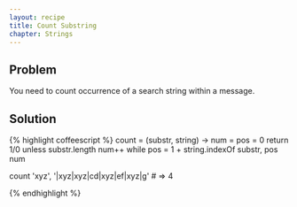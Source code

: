 ```yaml
---
layout: recipe
title: Count Substring
chapter: Strings
---
```

## Problem

You need to count occurrence of a search string within a message.

## Solution

{% highlight coffeescript %}
count = (substr, string) ->
  num = pos = 0
  return 1/0 unless substr.length
  num++ while pos = 1 + string.indexOf substr, pos
  num

count 'xyz', '|xyz|xyz|cd|xyz|ef|xyz|g'  # => 4

{% endhighlight %}